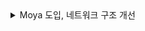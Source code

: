 <details>
<summary>Moya 도입, 네트워크 구조 개선</summary>
 
 <br>
 
### [Moya 도입] 전
 
 > Endpoint, APIService에 모든 네트워크 통신에 대한 메서드를 다 구현
 
  <br>
 
 <details>
<summary>Endpoint - URL</summary>
 
 <br>

  ```swift
enum Endpoint {
    case user
    case user_withdraw
    case user_update_fcm_token
    case user_update_mypage
  
    case queue
    case queue_onqueue
    ...
}

extension Endpoint {
    var url: URL {
        switch self {
        case .user: return .makeEndpoint("user")
        case .user_withdraw: return .makeEndpoint("user/withdraw")
        case .user_update_fcm_token: return .makeEndpoint("user/update_fcm_token")
        case .user_update_mypage: return .makeEndpoint("user/update/mypage")
  
        case .queue: return .makeEndpoint("queue")
        case .queue_onqueue: return .makeEndpoint("queue/onqueue")
        ...
        }
    }
}

extension URL {
    static let baseURL = "http://test.monocoding.com:35484/"

    static func makeEndpoint(_ endpoint: String) -> URL {
        URL(string: baseURL + endpoint)!
    }
}
```
<br>
  
 </div>
</details>

<br>


 <details>
<summary>APIService - HTTPHeaders, Parameters, Request</summary>

<br>

 ```swift
import Alamofire

...

static func signUpUserInfo(idToken: String, completion: @escaping (Error?, Int?) -> Void) {
        
    let headers: HTTPHeaders = [
        "idtoken": idToken,
        "Content-Type": "application/x-www-form-urlencoded"
    ]
        
    let FCMtoken = UserDefaults.standard.string(forKey: "FCMToken") ?? ""
    let phoneNumber = UserDefaults.standard.string(forKey: "phoneNumber") ?? ""
    let nick = UserDefaults.standard.string(forKey: "nickName") ?? ""
    let birth = UserDefaults.standard.string(forKey: "birth") ?? ""
    let email = UserDefaults.standard.string(forKey: "email") ?? ""
    let gender = UserDefaults.standard.integer(forKey: "gender")
        
    let parameters : Parameters = [
        "phoneNumber": phoneNumber,
        "FCMtoken": FCMtoken,
        "nick": nick,
        "birth": birth,
        "email": email,
        "gender": gender
    ]
        
    AF.request(Endpoint.user.url.absoluteString, method: .post, parameters: parameters, headers: headers).responseString { response in
            
        let statusCode = response.response?.statusCode
            
        switch response.result {
        case .success(let value):
            print("[signUpUserInfo] response success", value)
            completion(nil, statusCode)
                
        case .failure(let error):
            print("[signUpUserInfo] response error", error)
            completion(error, statusCode)
        }
    }
}
 
...
 
```
 
<br>
  
 </div>
</details>
 
<br>
<br>

 
### [Moya 도입] 후
 
 > API에도 목적이 존재하는 만큼 자체적인 기준을 세워서 역할/책임을 조금 더 분리 필요.
 > 이후에 서버와 커뮤니케이션을 할 때, 용이하거나 변경 지점이 생기시더라도 금방 유지보수가 가능
 
 <br>


UserTarget (baseURL, path, method, task, headers)

[코드 보기](https://github.com/camosss/SeSAC_SPL/blob/main/SeSAC_SPL/Network/User/APIs/UserTarget.swift)


 <br>

UserAPI (request)

[코드 보기](https://github.com/camosss/SeSAC_SPL/blob/main/SeSAC_SPL/Network/User/APIs/UserAPI.swift)


<br>

Models (Request body)

[코드 보기](https://github.com/camosss/SeSAC_SPL/tree/main/SeSAC_SPL/Network/User/APIs/Models)

<br>



 </div>
</details>
